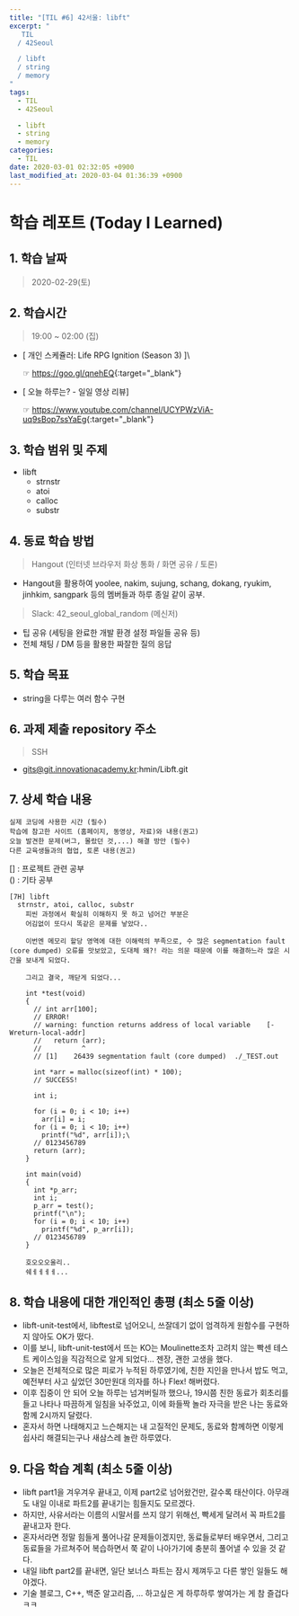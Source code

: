```yaml
---
title: "[TIL #6] 42서울: libft"
excerpt: "
   TIL
  / 42Seoul

  / libft
  / string
  / memory
"
tags:
  - TIL
  - 42Seoul

  - libft
  - string
  - memory
categories:
  - TIL
date: 2020-03-01 02:32:05 +0900
last_modified_at: 2020-03-04 01:36:39 +0900
---
```


# 학습 레포트 (Today I Learned)

## 1. 학습 날짜

> 2020-02-29(토)

## 2. 학습시간

> 19:00 ~ 02:00 (집)

- [ 개인 스케쥴러: Life RPG Ignition (Season 3) ]\

  ☞ <https://goo.gl/qnehEQ>{:target="_blank"}

- [ 오늘 하루는? - 일일 영상 리뷰]

  ☞ <https://www.youtube.com/channel/UCYPWzViA-uq9sBop7ssYaEg>{:target="_blank"}

## 3. 학습 범위 및 주제

- libft
  - strnstr
  - atoi
  - calloc
  - substr

## 4. 동료 학습 방법

> Hangout (인터넷 브라우저 화상 통화 / 화면 공유 / 토론)

- Hangout을 활용하여 yoolee, nakim, sujung, schang, dokang, ryukim, jinhkim, sangpark 등의 멤버들과 하루 종일 같이 공부.

> Slack: 42_seoul_global_random (메신저)

- 팁 공유 (세팅을 완료한 개발 환경 설정 파일들 공유 등)
- 전체 채팅 / DM 등을 활용한 짜잘한 질의 응답

## 5. 학습 목표

- string을 다루는 여러 함수 구현

## 6. 과제 제출 repository 주소

> SSH

- gits@git.innovationacademy.kr:hmin/Libft.git

## 7. 상세 학습 내용

```text
실제 코딩에 사용한 시간 (필수)
학습에 참고한 사이트 (홈페이지, 동영상, 자료)와 내용(권고)
오늘 발견한 문제(버그, 몰랐던 것,...) 해결 방안 (필수)
다른 교육생들과의 협업, 토론 내용(권고)
```

[] : 프로젝트 관련 공부\
() : 기타 공부

```text
[7H] libft
  strnstr, atoi, calloc, substr
    피씬 과정에서 확실히 이해하지 못 하고 넘어간 부분은
    어김없이 또다시 똑같은 문제를 낳았다..

    이번엔 메모리 할당 영역에 대한 이해력의 부족으로, 수 많은 segmentation fault (core dumped) 오류를 맛보았고, 도대체 왜?! 라는 의문 때문에 이를 해결하느라 많은 시간을 보내게 되었다.

    그리고 결국, 깨닫게 되었다...

    int *test(void)
    {
      // int arr[100];
      // ERROR!
      // warning: function returns address of local variable    [-Wreturn-local-addr]
      //   return (arr);
      //          ^
      // [1]    26439 segmentation fault (core dumped)  ./_TEST.out

      int *arr = malloc(sizeof(int) * 100);
      // SUCCESS!

      int i;

      for (i = 0; i < 10; i++)
        arr[i] = i;
      for (i = 0; i < 10; i++)
        printf("%d", arr[i]);\
      // 0123456789
      return (arr);
    }

    int main(void)
    {
      int *p_arr;
      int i;
      p_arr = test();
      printf("\n");
      for (i = 0; i < 10; i++)
        printf("%d", p_arr[i]);
      // 0123456789
    }

    호오오오울리..
    쉐ㅔㅔㅔㅔ...
```

## 8. 학습 내용에 대한 개인적인 총평 (최소 5줄 이상)

- libft-unit-test에서, libftest로 넘어오니, 쓰잘데기 없이 엄격하게 원함수를 구현하지 않아도 OK가 떴다.
- 이를 보니, libft-unit-test에서 뜨는 KO는 Moulinette조차 고려치 않는 빡센 테스트 케이스임을 직감적으로 알게 되었다... 젠장, 괜한 고생을 했다.
- 오늘은 전체적으로 많은 피로가 누적된 하루였기에, 친한 지인을 만나서 밥도 먹고, 예전부터 사고 싶었던 30만원대 의자를 하나 Flex! 해버렸다.
- 이후 집중이 안 되어 오늘 하루는 넘겨버릴까 했으나, 19시쯤 친한 동료가 회초리를 들고 나타나 따끔하게 일침을 놔주었고, 이에 화들짝 놀라 자극을 받은 나는 동료와 함께 2시까지 달렸다.
- 혼자서 하면 나태해지고 느슨해지는 내 고질적인 문제도, 동료와 함께하면 이렇게 쉽사리 해결되는구나 새삼스레 놀란 하루였다.

## 9. 다음 학습 계획 (최소 5줄 이상)

- libft part1을 겨우겨우 끝내고, 이제 part2로 넘어왔건만, 갈수록 태산이다. 아무래도 내일 이내로 파트2를 끝내기는 힘들지도 모르겠다.
- 하지만, 사유서라는 이름의 시말서를 쓰지 않기 위해선, 빡세게 달려서 꼭 파트2를 끝내고자 한다.
- 혼자서라면 정말 힘들게 풀어나갈 문제들이겠지만, 동료들로부터 배우면서, 그리고 동료들을 가르쳐주어 복습하면서 쭉 같이 나아가기에 충분히 풀어낼 수 있을 것 같다.
- 내일 libft part2를 끝내면, 일단 보너스 파트는 잠시 제껴두고 다른 쌓인 일들도 해야겠다.
- 기술 블로그, C++, 백준 알고리즘, ... 하고싶은 게 하루하루 쌓여가는 게 참 즐겁다ㅋㅋ
